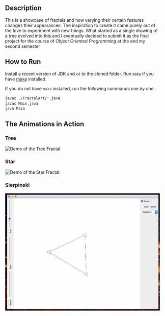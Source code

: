 ## Description
This is a showcase of fractals and how varying their certain features changes their appearances. The inspiration to create it came purely out of the love to experiment with new things. What started as a single drawing of a tree evolved into this and I eventually decided to submit it as the final project for the course of _Object Oriented Programming_ at the end my second semester

## How to Run
Install a recent version of JDK and `cd` to the cloned folder. Run `make` if you have [make](https://www.gnu.org/software/make/) installed.  

If you do not have `make` installed, run the following commands one by one.

```bash
javac ./FractalArt/*.java
javac Main.java
java Main
```

## The Animations in Action

### Tree 
![Demo of the Tree Fractal](demo_gifs/tree.gif)

### Star
![Demo of the Star Fractal](demo_gifs/star.gif)

### Sierpinski
![Demo of the Sierpinski Fractal](demo_gifs/sierpinski.gif)
